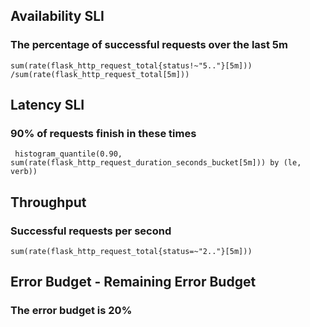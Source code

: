## Availability SLI
### The percentage of successful requests over the last 5m
```sum(rate(flask_http_request_total{status!~"5.."}[5m])) /sum(rate(flask_http_request_total[5m]))```

## Latency SLI
### 90% of requests finish in these times
``` histogram_quantile(0.90, sum(rate(flask_http_request_duration_seconds_bucket[5m])) by (le, verb))```

## Throughput
### Successful requests per second
```sum(rate(flask_http_request_total{status=~"2.."}[5m]))```

## Error Budget - Remaining Error Budget
### The error budget is 20%
```1 - ((1 - (sum(increase(flask_http_request_total{status="200"}[7d])) by (verb)) / sum(increase(flask_http_request_total[7d])) by (verb)) / (1 - .80))
```

